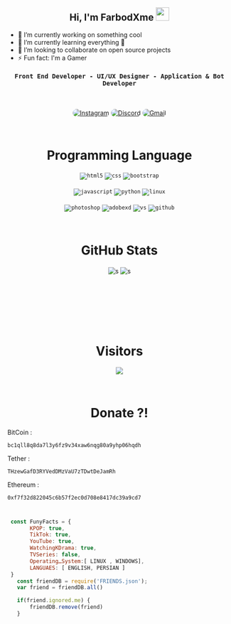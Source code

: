 <div align="center">
<h2>Hi, I'm FarbodXme 
<img src="https://emojipedia-us.s3.dualstack.us-west-1.amazonaws.com/thumbs/160/apple/76/waving-hand-sign_emoji-modifier-fitzpatrick-type-1-2_1f44b-1f3fb_1f3fb.png" width="30">
</h2>
</div>

- 🔭 I’m currently working on something cool
- 🌱 I’m currently learning everything 🤣
- 👯 I’m looking to collaborate on open source projects
- ⚡ Fun fact: I'm a Gamer

<div align="center">
<h4 align="center"><samp> Front End Developer - UI/UX Designer - Application & Bot Developer</samp></h4>
</div>

<br>

<p align="center">
    <a href="https://instagram.com/farbodxme"><img src="https://img.shields.io/badge/Instagram-171717?style=for-the-badge&logo=instagram&logoColor=5459a7" style="border-radius:15px" alt="Instagram"></a>
    <a href="https://discord.gg/5NN9exCmVX"><img src="https://img.shields.io/badge/Discord-171717?style=for-the-badge&logo=discord&logoColor=5459a7" style="border-radius:15px" alt="Discord"></a>
    <a href="mailto:farbodpaydar70@gmail.com"><img src="https://img.shields.io/badge/Gmail-171717?style=for-the-badge&logo=gmail&logoColor=5459a7" alt="Gmail" style="border-radius:15px"></a>
</p>

<br>
<h1 align="center">
    Programming Language
	
</h1>

<div align="center">
	
<code><img src="https://img.shields.io/badge/html5-%23E34F26.svg?style=for-the-badge&logo=html5&logoColor=white" alt="html5"></code>
<code><img src="https://img.shields.io/badge/css-1572B6.svg?style=for-the-badge&logo=css3&logoColor=white" alt="css"></code>
<code><img src="https://img.shields.io/badge/bootstrap-%23563D7C.svg?style=for-the-badge&logo=bootstrap&logoColor=white" alt="bootstrap"></code>
<br><br>
<code><img src="https://img.shields.io/badge/javascript-%23323330.svg?style=for-the-badge&logo=javascript&logoColor=%23F7DF1E" alt="javascript"></code>
<code><img src="https://img.shields.io/badge/python-3776AB.svg?style=for-the-badge&logo=python&logoColor=white" alt="python"></code>
<code><img src="https://img.shields.io/badge/Linux-FCC624?style=for-the-badge&logo=linux&logoColor=black" alt="linux"></code>
<br><br>
<code><img src="https://img.shields.io/badge/Photoshop-31A8FF.svg?style=for-the-badge&logo=AdobePhotoshop&logoColor=white" alt="photoshop"></code>
<code><img src="https://img.shields.io/badge/AdobeXD-FF61F6.svg?style=for-the-badge&logo=AdobeXD&logoColor=white" alt="adobexd"></code>
<code><img src="https://img.shields.io/badge/vscode-007ACC.svg?style=for-the-badge&logo=visualstudiocode&logoColor=white" alt="vs"></code>
<code><img src="https://img.shields.io/badge/github-%23121011.svg?style=for-the-badge&logo=github&logoColor=white" alt="github"></code>
</div>
</div>

<br>
<h1 align="center">
    GitHub Stats
</h1>


<div align="center">
    <img align="center" src="http://github-profile-summary-cards.vercel.app/api/cards/most-commit-language?username=farbodxme&theme=github_dark"  alt="s"/>
    <img align="center" src="http://github-profile-summary-cards.vercel.app/api/cards/repos-per-language?username=farbodxme&theme=github_dark"  alt="s"/>
</div>

<br>

<div align="center">
    <img align="center" src="http://github-profile-summary-cards.vercel.app/api/cards/stats?username=farbodxme&theme=github_dark"  alt=""/>
    <img align="center" src="http://github-profile-summary-cards.vercel.app/api/cards/productive-time?username=farbodxme&theme=github_dark&utcOffset=8"  alt=""/>
</div>

<br>

<div align="center">
    <img align="center" src="http://github-profile-summary-cards.vercel.app/api/cards/profile-details?username=farbodxme&theme=github_dark"  alt=""/>
</div>

<br/>

<div align="center"> 
    <img align="center" src="https://activity-graph.herokuapp.com/graph?username=farbodxme&custom_title=FARBODxME's%20Contribution%20Graph&bg_color=171717&color=5459a7&line=FFFFFF&point=5459a7&hide_border=F84C4C&count_private=falae"  alt=""/>     </a>
</div>

<br/><br/>

<h1 align="center">
    Visitors
</h1>
<p align="center"> 
  <img src="https://profile-counter.glitch.me/farbodxme/count.svg" />
</p>

<br>

<h1 align="center">
    Donate ?!
</h1>
<div>

BitCoin : 
```
bc1qll8q8da7l3y6fz9v34xaw6nqg80a9yhp06hqdh
```
Tether :
```
THzewGafD3RYVedDMzVaU7zTDwtDeJamRh
```
Ethereum : 
```
0xf7f32d822045c6b57f2ec0d708e8417dc39a9cd7
```


</div>

<h1></h1>

 ```javascript
  const FunyFacts = {
	    KPOP: true,
	    TikTok: true,
	    YouTube: true,
	    WatchingKDrama: true,
	    TVSeries: false,
        OperatingـSystem:[ LINUX , WINDOWS],
        LANGUAES: [ ENGLISH, PERSIAN ]
  }
    const friendDB = require('FRIENDS.json');
    var friend = friendDB.all()

    if(friend.ignored.me) {
        friendDB.remove(friend)
    }
    
```
